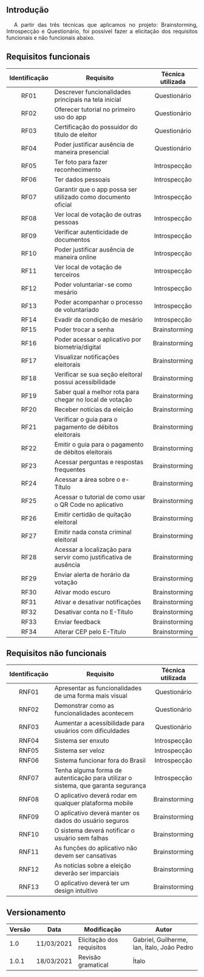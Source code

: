 ## Introdução

<p style="text-indent: 20px; text-align: justify">
A partir das três técnicas que aplicamos no projeto: Brainstorming, Introspecção e Questionário, foi possível fazer a elicitação dos requisitos funcionais e não funcionais abaixo.
</p>

## Requisitos funcionais

| Identificação | Requisito | Técnica utilizada |
| :--: |--|:--:|
| RF01 | Descrever funcionalidades principais na tela inicial | Questionário |
| RF02 | Oferecer tutorial no primeiro uso do app | Questionário |
| RF03 | Certificação do possuidor do título de eleitor | Questionário |
| RF04 | Poder justificar ausência de maneira presencial | Questionário |
| RF05 | Ter foto para fazer reconhecimento | Introspecção |
| RF06 | Ter dados pessoais | Introspecção |
| RF07 | Garantir que o app possa ser utilizado como documento oficial | Introspecção |
| RF08 | Ver local de votação de outras pessoas | Introspecção |
| RF09 | Verificar autenticidade de documentos | Introspecção |
| RF10 | Poder justificar ausência de maneira online | Introspecção |
| RF11 | Ver local de votação de terceiros | Introspecção |
| RF12 | Poder voluntariar-se como mesário | Introspecção |
| RF13 | Poder acompanhar o processo de voluntariado | Introspecção |
| RF14 | Evadir da condição de mesário | Introspecção |
| RF15 | Poder trocar a senha | Brainstorming |
| RF16 | Poder acessar o aplicativo por biometria/digital | Brainstorming |
| RF17 | Visualizar notificações eleitorais | Brainstorming |
| RF18 | Verificar se sua seção eleitoral possui acessibilidade | Brainstorming |
| RF19 | Saber qual a melhor rota para chegar no local de votação | Brainstorming |
| RF20 | Receber notícias da eleição | Brainstorming |
| RF21 | Verificar o guia para o pagamento de débitos eleitorais | Brainstorming |
| RF22 | Emitir o guia para o pagamento de débitos eleitorais | Brainstorming |
| RF23 | Acessar perguntas e respostas frequentes | Brainstorming |
| RF24 | Acessar a área sobre o e-Título | Brainstorming |
| RF25 | Acessar o tutorial de como usar o QR Code no aplicativo | Brainstorming |
| RF26 | Emitir certidão de quitação eleitoral | Brainstorming |
| RF27 | Emitir nada consta criminal eleitoral | Brainstorming |
| RF28 | Acessar a localização para servir como justificativa de ausência | Brainstorming |
| RF29 | Enviar alerta de horário da votação | Brainstorming |
| RF30 | Ativar modo escuro | Brainstorming |
| RF31 | Ativar e desativar notificações | Brainstorming |
| RF32 | Desativar conta no E-Título | Brainstorming |
| RF33 | Enviar feedback | Brainstorming |
| RF34 | Alterar CEP pelo E-Título | Brainstorming |

## Requisitos não funcionais

| Identificação | Requisito | Técnica utilizada |
| :--: |--|:--:|
| RNF01 | Apresentar as funcionalidades de uma forma mais visual | Questionário |
| RNF02 | Demonstrar como as funcionalidades acontecem | Questionário |
| RNF03 | Aumentar a acessibilidade para usuários com dificuldades | Questionário |
| RNF04 | Sistema ser enxuto | Introspecção |
| RNF05 | Sistema ser veloz | Introspecção |
| RNF06 | Sistema funcionar fora do Brasil | Introspecção |
| RNF07 | Tenha alguma forma de autenticação para utilizar o sistema, que garanta segurança | Introspecção |
| RNF08 | O aplicativo deverá rodar em qualquer plataforma mobile | Brainstorming |
| RNF09 | O aplicativo deverá manter os dados do usuário seguros | Brainstorming |
| RNF10 | O sistema deverá notificar o usuário sem falhas | Brainstorming |
| RNF11 | As funções do aplicativo não devem ser cansativas | Brainstorming |
| RNF12 | As notícias sobre a eleição deverão ser imparciais | Brainstorming |
| RNF13 | O aplicativo deverá ter um design intuitivo | Brainstorming |


## Versionamento
| Versão | Data | Modificação | Autor |
|--|--|--|--|
| 1.0 | 11/03/2021 | Elicitação dos requisitos | Gabriel, Guilherme, Ian, Ítalo, João Pedro |
| 1.0.1 | 18/03/2021 | Revisão gramatical | Ítalo |
